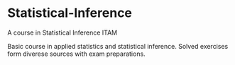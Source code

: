# Statistical-Inference
A course in Statistical Inference ITAM

Basic course in applied statistics and statistical inference. Solved exercises form diverese sources with exam preparations. 
